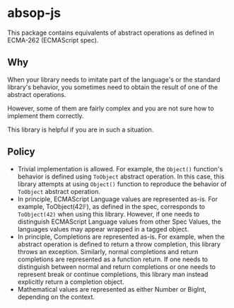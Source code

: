 # absop-js

This package contains equivalents of abstract operations as defined in ECMA-262 (ECMAScript spec).

## Why

When your library needs to imitate part of the language's or the standard library's behavior, you sometimes need to obtain the result of one of the abstract operations.

However, some of them are fairly complex and you are not sure how to implement them correctly.

This library is helpful if you are in such a situation.

## Policy

- Trivial implementation is allowed. For example, the `Object()` function's
  behavior is defined using `ToObject` abstract operation.
  In this case, this library attempts at using `Object()` function to
  reproduce the behavior of `ToObject` abstract operation.
- In principle, ECMAScript Language values are represented as-is.
  For example, ToObject(42𝔽), as defined in the spec, corresponds to `ToObject(42)` when using this library.
  However, if one needs to distinguish ECMAScript Language values from other Spec Values, the languages values may appear wrapped in a tagged object.
- In principle, Completions are represented as-is.
  For example, when the abstract operation is defined to return a throw completion, this library throws an exception.
  Similarly, normal completions and return completions are represented as a function return.
  If one needs to distinguish between normal and return completions or one needs to represent break or continue completions, this library man instead explicitly return a completion object.
- Mathematical values are represented as either Number or BigInt,
  depending on the context.
